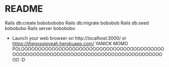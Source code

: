 # README


Rails db:create bobobobobo
Rails db:migrate bobobob
Rails db:seed bobobobo
Rails server bobobobo

* Launch your web browser on http://localhost:3000/ or https://thegossipyeah.herokuapp.com/ 
YANICK MOMO POLOOOOOOOOOOOOOOOOOOOOOOOOOOOOOOOOOOOOOOOOOOOOOOOOOOOOOOOOOOOOOOOOOOOOOOOOOOOOOOOOOOOOOOOO :D
